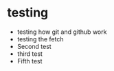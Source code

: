 # testing
- testing how git and github work
- testing the fetch
- Second test
- third test
- Fifth test
